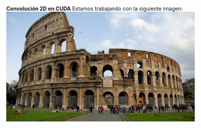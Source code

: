 **Convolución 2D en CUDA**
Estamos trabajando con la siguiente imagen:
![Imagen Original](https://github.com/FranklinCncr/TopicosEnComputacionGraficaGrupo/blob/master/5%20Convolucion%20en%20CUDA/imagenes/coliseo.jpg)
